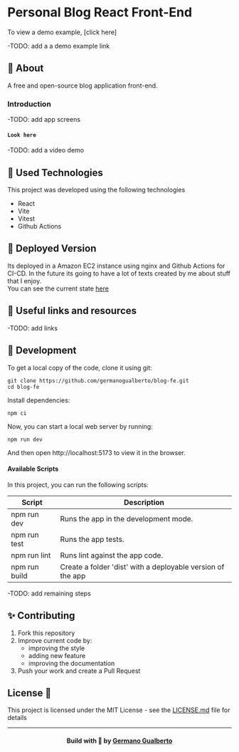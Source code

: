 # Personal Blog React Front-End

To view a demo example, [click here]

-TODO: add a a demo example link


## 📝 About

A free and open-source blog application front-end.

### Introduction

-TODO: add app screens

#### `Look here`

-TODO: add a video demo


<a id="used-technologies"></a>

## :rocket: Used Technologies

This project was developed using the following technologies

- React
- Vite
- Vitest
- Github Actions

## :rocket: Deployed Version

Its deployed in a Amazon EC2 instance using nginx and Github Actions for CI-CD. In the future its going to have a lot of texts created by me about stuff that I enjoy.</br>
You can see the current state <a href="http://germanogualberto.com/" target="_blank">here</a>

## :rocket: Useful links and resources

-TODO: add links


<a id="how-to-use"></a>

## :rocket: Development

To get a local copy of the code, clone it using git:

```
git clone https://github.com/germanogualberto/blog-fe.git
cd blog-fe
```

Install dependencies:

```
npm ci
```

Now, you can start a local web server by running:

```
npm run dev
```

And then open http://localhost:5173 to view it in the browser.

#### Available Scripts

In this project, you can run the following scripts:

| Script        | Description                                                             |
| ------------- | ----------------------------------------------------------------------- |
| npm run dev   | Runs the app in the development mode.                                   |
| npm run test  | Runs the app tests.                                                     |
| npm run lint  | Runs lint against the app code.                                         |
| npm run build | Create a folder 'dist' with a deployable version of the app             |

-TODO: add remaining steps


## ✨ Contributing

1. Fork this repository
2. Improve current code by:
    - improving the style
    - adding new feature
    - improving the documentation
3. Push your work and create a Pull Request

## License 📄

This project is licensed under the MIT License - see the [LICENSE.md](LICENSE) file for details

  ---
<h4 align="center">
    Build with 💓 by <a href="https://www.linkedin.com/in/germano-gualberto/" target="_blank">Germano Gualberto</a>
</h4>
